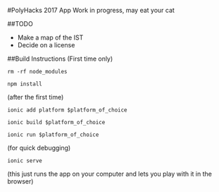 #PolyHacks 2017 App
Work in progress, may eat your cat

##TODO
- Make a map of the IST
- Decide on a license

##Build Instructions
(First time only)

`rm -rf node_modules`

`npm install`

(after the first time)

`ionic add platform $platform_of_choice`

`ionic build $platform_of_choice`

`ionic run $platform_of_choice`

(for quick debugging)

`ionic serve`

(this just runs the app on your computer and lets you play with it in the browser)
